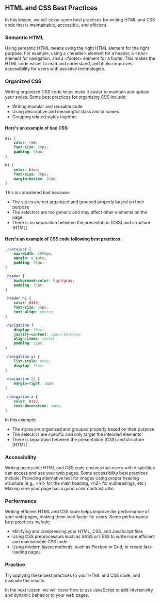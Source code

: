 ## HTML and CSS Best Practices

In this lesson, we will cover some best practices for writing HTML and CSS code that is maintainable, accessible, and efficient.

### Semantic HTML

Using semantic HTML means using the right HTML element for the right purpose. For example, using a &lt;header&gt; element for a header, a &lt;nav&gt; element for navigation, and a &lt;footer&gt; element for a footer. This makes the HTML code easier to read and understand, and it also improves accessibility for users with assistive technologies.

### Organized CSS

Writing organized CSS code helps make it easier to maintain and update your styles. Some best practices for organizing CSS include:

- Writing modular and reusable code
- Using descriptive and meaningful class and id names
- Grouping related styles together

#### Here's an example of bad CSS:

```css
div {
    color: red;
    font-size: 20px;
    padding: 10px;
}

h1 {
    color: blue;
    font-size: 30px;
    margin-bottom: 10px;
}
```

This is considered bad because:

- The styles are not organized and grouped properly based on their purpose
- The selectors are too generic and may affect other elements on the page
- There is no separation between the presentation (CSS) and structure (HTML)

#### Here's an example of CSS code following best practices:

```css
.container {
    max-width: 1000px;
    margin: 0 auto;
    padding: 20px;
}

.header {
    background-color: lightgray;
    padding: 10px;
}

.header h1 {
    color: #333;
    font-size: 36px;
    text-align: center;
}

.navigation {
    display: flex;
    justify-content: space-between;
    align-items: center;
    padding: 10px;
}

.navigation ul {
    list-style: none;
    display: flex;
}

.navigation li {
    margin-right: 10px;
}

.navigation a {
    color: #333;
    text-decoration: none;
}
```

In this example:

- The styles are organized and grouped properly based on their purpose
- The selectors are specific and only target the intended elements
- There is separation between the presentation (CSS) and structure (HTML).

### Accessibility

Writing accessible HTML and CSS code ensures that users with disabilities can access and use your web pages. Some accessibility best practices include:
Providing alternative text for images
Using proper heading structure (e.g., &lt;h1&gt; for the main heading, &lt;h2&gt; for subheadings, etc.)
Making sure your page has a good color contrast ratio.

### Performance

Writing efficient HTML and CSS code helps improve the performance of your web pages, making them load faster for users. Some performance best practices include:

- Minifying and compressing your HTML, CSS, and JavaScript files
- Using CSS preprocessors such as SASS or LESS to write more efficient and maintainable CSS code
- Using modern layout methods, such as Flexbox or Grid, to create fast-loading pages

### Practice

Try applying these best practices to your HTML and CSS code, and evaluate the results.

In the next lesson, we will cover how to use JavaScript to add interactivity and dynamic behavior to your web pages.
